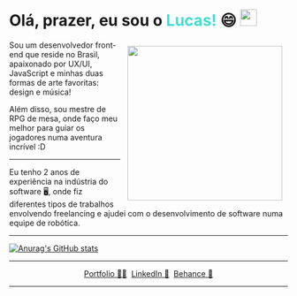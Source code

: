 <h1> Olá, prazer, eu sou o <strong style="color:#41ded3">Lucas!</strong>  😄 <img src="https://raw.githubusercontent.com/MartinHeinz/MartinHeinz/master/wave.gif" width="30px"></h1>

<img style="padding:10px" align="right" width="280" src="https://i.pinimg.com/originals/d9/bb/49/d9bb49ceafc6488856d774d62fdfa478.jpg">

<p> Sou um desenvolvedor front-end que reside no Brasil, apaixonado por UX/UI, JavaScript e minhas duas formas de arte favoritas: design e música!</p>
Além disso, sou mestre de RPG de mesa, onde faço meu melhor para guiar os jogadores numa aventura incrível :D
<hr>
<p> Eu tenho 2 anos de experiência na indústria do software 🖥️, onde fiz diferentes tipos de trabalhos envolvendo freelancing e ajudei com o desenvolvimento de software numa equipe de robótica.</p>
<hr>


[![Anurag's GitHub stats](https://github-readme-stats.vercel.app/api?username=LLxD&hide=stars,issues&show_icons=true&theme=dracula&count_private=true)](https://github.com/anuraghazra/github-readme-stats)

---

<center>

[Portfolio 👨‍🎓](http://llxd.tk/)&nbsp;
[LinkedIn 💼](https://www.linkedin.com/in/lucas-lima-do-nascimento-a8819018a/)&nbsp;
[Behance 🎨](https://www.behance.net/lucaslima58)

</center>

---
